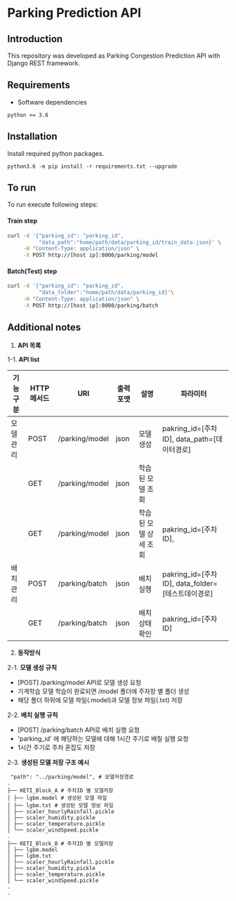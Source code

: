 # Parking Prediction API

## Introduction
This repository was developed as Parking Congestion Prediction API with Django REST framework.

## Requirements 

- Software dependencies

```
python >= 3.6
```

## Installation

Install required python packages.

```
python3.6 -m pip install -r requirements.txt --upgrade
```

## To run

To run execute following steps:

#### Train step

```bash
curl -d '{"parking_id": "parking_id",
          "data_path":"home/path/data/parking_id/train_data.json}' \
     -H "Content-Type: application/json" \
     -X POST http://[host ip]:8000/parking/model
```

#### Batch(Test) step

```bash
curl -d '{"parking_id": "parking_id",
          "data_folder":"home/path/data/parking_id}'\
     -H "Content-Type: application/json" \
     -X POST http://[host ip]:8000/parking/batch
```

## Additional notes



1.  **API 목록**

1-1.  **API list**

| **기능구분**	| **HTTP 메서드**| **URI**    		  | **출력포맷**  | **설명**              | **파라미터**                            |
|----------|--------------|------------------|-------------|---------------------|---------------------------------------|
| 모델 관리   | POST			     | /parking/model   | json        | 모델 생성             |pakring_id=[주차ID], data_path=[데이터경로]                    |
|           | GET 			   | /parking/model   | json        | 학습된 모델 조회        |                                       |
|           | GET 			   | /parking/model   | json        | 학습된 모델 상세 조회   	|pakring_id=[주차ID],     |
| 배치 관리   | POST		       | /parking/batch   | json        | 배치 실행		     		 	|pakring_id=[주차ID], data_folder=[테스트데이경로]|
|           | GET		       | /parking/batch   | json        | 배치 상태 확인  				|pakring_id=[주차ID]                       |



2.  **동작방식**

2-1.  **모델 생성 규칙**

- [POST] /parking/model API로 모델 생성 요청
- 기계학습 모델 학습이 완료되면 /model 폴더에 주자창 별 폴더 생성
- 해당 폴더 하위에 모델 파일(.model)과 모델 정보 파일(.txt) 저장 
  
2-2.  **배치 실행 규칙**

- [POST] /parking/batch API로 배치 실행 요청
- 'parking_id' 에 해당하는 모델에 대해 1시간 주기로 배칠 실행 요청
- 1시간 주기로 주차 혼잡도 저장
  

2-3. **생성된 모델 저장 구조 예시**
     

```
 "path": "../parking/model", # 모델저장경로
.
├── KETI_Block_A # 주차ID 별 모델저장
│ ├── lgbm.model # 생성된 모델 파일
│ ├── lgbm.txt # 생성된 모델 정보 파일
│ ├── scaler_hourlyRainfall.pickle
│ ├── scaler_humidity.pickle
│ ├── scaler_temperature.pickle
│ └── scaler_windSpeed.pickle
.
├── KETI_Block_B # 주자ID 별 모델저장
│ ├── lgbm.model
│ ├── lgbm.txt
│ ├── scaler_hourlyRainfall.pickle
│ ├── scaler_humidity.pickle
│ ├── scaler_temperature.pickle
│ └── scaler_windSpeed.pickle
.
.
```

      

